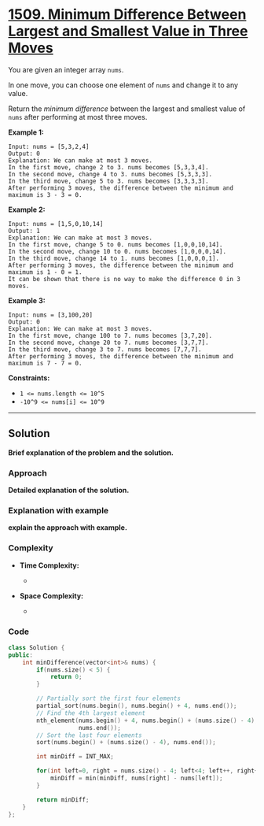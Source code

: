 
# [1509. Minimum Difference Between Largest and Smallest Value in Three Moves]([problem-link](https://leetcode.com/problems/minimum-difference-between-largest-and-smallest-value-in-three-moves/description))

You are given an integer array `nums`.

In one move, you can choose one element of `nums` and change it to any value.

Return the *minimum difference* between the largest and smallest value of `nums` after performing at most three moves.

 
**Example 1:**

    Input: nums = [5,3,2,4]
    Output: 0
    Explanation: We can make at most 3 moves.
    In the first move, change 2 to 3. nums becomes [5,3,3,4].
    In the second move, change 4 to 3. nums becomes [5,3,3,3].
    In the third move, change 5 to 3. nums becomes [3,3,3,3].
    After performing 3 moves, the difference between the minimum and maximum is 3 - 3 = 0.

**Example 2:**

    Input: nums = [1,5,0,10,14]
    Output: 1
    Explanation: We can make at most 3 moves.
    In the first move, change 5 to 0. nums becomes [1,0,0,10,14].
    In the second move, change 10 to 0. nums becomes [1,0,0,0,14].
    In the third move, change 14 to 1. nums becomes [1,0,0,0,1].
    After performing 3 moves, the difference between the minimum and maximum is 1 - 0 = 1.
    It can be shown that there is no way to make the difference 0 in 3 moves.

**Example 3:**

    Input: nums = [3,100,20]
    Output: 0
    Explanation: We can make at most 3 moves.
    In the first move, change 100 to 7. nums becomes [3,7,20].
    In the second move, change 20 to 7. nums becomes [3,7,7].
    In the third move, change 3 to 7. nums becomes [7,7,7].
    After performing 3 moves, the difference between the minimum and maximum is 7 - 7 = 0.
 
**Constraints:**

- `1 <= nums.length <= 10^5`
- `-10^9 <= nums[i] <= 10^9`

---

## Solution

**Brief explanation of the problem and the solution.**

### Approach

**Detailed explanation of the solution.**

### Explanation with example

**explain the approach with example.**

### Complexity

- **Time Complexity:**

    - 

- **Space Complexity:**

    - 

### Code

```cpp
class Solution {
public:
    int minDifference(vector<int>& nums) {
        if(nums.size() < 5) {
            return 0;
        }

        // Partially sort the first four elements
        partial_sort(nums.begin(), nums.begin() + 4, nums.end());
        // Find the 4th largest element
        nth_element(nums.begin() + 4, nums.begin() + (nums.size() - 4),
                    nums.end());
        // Sort the last four elements
        sort(nums.begin() + (nums.size() - 4), nums.end());

        int minDiff = INT_MAX;

        for(int left=0, right = nums.size() - 4; left<4; left++, right++) {
            minDiff = min(minDiff, nums[right] - nums[left]);
        }

        return minDiff;
    }
};
```
